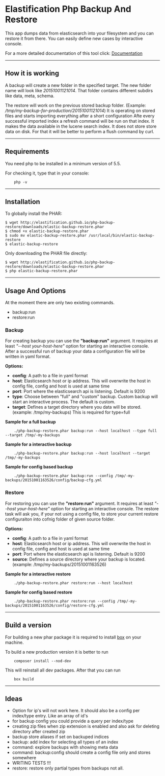 # Elastification Php Backup And Restore

This app dumps data from elasticsearch into your filesystem and you can restore it from there. You can easily define new cases by interactive console.


For a more detailed documentation of this tool click: [Documentation](http://elastification.github.io/php-backup-restore/)

---

## How it is working

A backup will create a new folder in the specified target. The new folder name will look like *20151001121014*.
That folder contains different subdirs like data, meta, schema. 

The restore will work on the previous stored backup folder. (Example: */tmp/my-backup-for-production/20151001121014*)
It is operating on stored files and starts importing everything after a short configuration
Afte every successful imported index a refresh command will be run on that index.
It makes the data available in the lucene search index. It does not store store data on disk. For that it will be better to perform a flush command by curl.

---

## Requirements

You need php to be installed in a minimum version of 5.5.

For checking it, type that in your console:

```
	php -v
```

---

## Installation

To globally install the PHAR:

```
$ wget http://elastification.github.io/php-backup-restore/downloads/elastic-backup-restore.phar
$ chmod +x elastic-backup-restore.phar
$ sudo mv elastic-backup-restore.phar /usr/local/bin/elastic-backup-restore
$ elastic-backup-restore
```

Only downloading the PHAR file directly:

```
$ wget http://elastification.github.io/php-backup-restore/downloads/elastic-backup-restore.phar
$ php elastic-backup-restore.phar
```

---

## Usage And Options

At the moment there are only two existing commands. 

- backup:run
- restore:run

### Backup 

For creating backup you can use the **"backup:run"** argument. It requires at least *"--host your-host-here"* option 
for starting an interactive console.
After a successful run of backup your data a configuration file will be written in yaml format. 

**Options:**

- **config**: A path to a file in yaml format
- **host**: Elasticsearch host or ip address. This will overwrite the host in config file, config and host is used at same time
- **port**: Port where the elasticsearch api is listening. Default is 9200
- **type**: Choose between "full" and "custom" backup. Custom backup will start an interactive process. The default is custom.
- **target**: Defines a target directory where you data will be stored. (example: /tmp/my-backups) This is required for type=full


**Sample for a full backup**

```
	./php-backup-restore.phar backup:run --host localhost --type full --target /tmp/-my-backups
```

**Sample for a interactive backup**

```
	./php-backup-restore.phar backup:run --host localhost --target /tmp/-my-backups
```

**Sample for config based backup**

```
	./php-backup-restore.phar backup:run --config /tmp/-my-backups/20151001163526/config/backup-cfg.yml
```



### Restore

For restoring you can use the **"restore:run"** argument. It requires at least *"--host your-host-here"* option 
for starting an interactive console.
The restore task will ask you, if your not using a config file, to store your current restore configuraiton into cofnig folder of given source folder.

**Options:**

- **config**: A path to a file in yaml format
- **host**: Elasticsearch host or ip address. This will overwrite the host in config file, config and host is used at same time
- **port**: Port where the elasticsearch api is listening. Default is 9200
- **source**: Defines a source directory where your backup is located. (example: /tmp/my-backups/20151001163526)

**Sample for a interactive restore**

```
	./php-backup-restore.phar restore:run --host localhost
```

**Sample for config based restore**

```
	./php-backup-restore.phar restore:run --config /tmp/-my-backups/20151001163526/config/restore-cfg.yml
```


---

## Build a version

For building a new phar package it is required to install [box](http://box-project.github.io/box2/) on your machine. 

To build a new production version it is better to run

```
    composer install --nod-dev
```

This will reinstall all dev packages.
After that you can run
 
```
    box build
```

---

## Ideas

- Option for ip's will not work here. It should also be a config per index/type entry. Like an array of id's
- for backup config you could provide a query per index/type
- creating zip files when zip extension is enabled and also ask for deleting directory after created zip
- backup store aliases if set on backuped indices
- backup: add index for selecting all types of an index
- command: explore backups with showing meta data
- command: backup:config should create a config file only and stores somewhere
- WRITING TESTS !!!
- restore: restore only partial types from backups not all.


